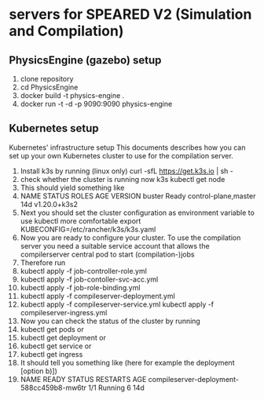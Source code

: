 # servers for SPEARED V2 (Simulation and Compilation)
## PhysicsEngine (gazebo) setup
1. clone repository 
2. cd PhysicsEngine
3. docker build -t physics-engine .
4. docker run -t -d -p 9090:9090 physics-engine

## Kubernetes setup
Kubernetes' infrastructure setup
This documents describes how you can set up your own Kubernetes cluster to use for the compilation server.
1.	Install k3s by running (linux only)
curl -sfL https://get.k3s.io | sh -
2.	check whether the cluster is running now
k3s kubectl get node
3.	This should yield something like 
4.	NAME     STATUS   ROLES                  AGE   VERSION
buster   Ready    control-plane,master   14d   v1.20.0+k3s2
5.	Next you should set the cluster configuration as environment variable to use kubectl more comfortable
export KUBECONFIG=/etc/rancher/k3s/k3s.yaml
6.	Now you are ready to configure your cluster. To use the compilation server you need a suitable service account that allows the compilerserver central pod to start (compilation-)jobs
7.	Therefore run
8.	kubectl apply -f job-controller-role.yml
9.	kubectl apply -f job-contoller-svc-acc.yml
10.	kubectl apply -f job-role-binding.yml
11.	kubectl apply -f compileserver-deployment.yml
12.	kubectl apply -f compileserver-service.yml
kubectl apply -f compileserver-ingress.yml
13.	Now you can check the status of the cluster by running
1.	kubectl get pods
or
2.	kubectl get deployment
or
3.	kubectl get service
or
4.	kubectl get ingress
14.	It should tell you something like (here for example the deployment [option b)])
15.	NAME                                         READY   STATUS    RESTARTS   AGE
compileserver-deployment-588cc459b8-mw6tr    1/1     Running   6          14d

